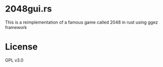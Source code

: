 # 2048gui.rs

This is a reimplementation of a famous game called 2048 in rust using ggez framework

# License

GPL v3.0


